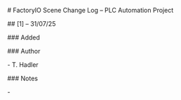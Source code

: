 \# FactoryIO Scene Change Log – PLC Automation Project



\## \[1] – 31/07/25

\### Added



\### Author

\- T. Hadler



\### Notes

\- 

